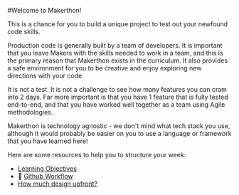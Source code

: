 #Welcome to Makerthon!

This is a chance for you to build a unique project to test out your newfound code skills.

Production code is generally built by a team of developers. It is important that you leave Makers with the skills needed to work in a team, and this is the primary reason that Makerthon exists in the curriculum. It also provides a safe environment for you to be creative and enjoy exploring new directions with your code. 

It is not a test. It is not a challenge to see how many features you can cram into 2 days. Far more important is that you have 1 feature that is fully tested end-to-end, and that you have worked well together as a team using Agile methodologies.

Makerthon is technology agnostic - we don't mind what tech stack you use, although it would probably be easier on you to use a language or framework that you have learned here!

Here are some resources to help you to structure your week:

* [Learning Objectives](https://github.com/makersacademy/course/blob/master/makerthon/makerthon_objectives.md)
* :pill: [Github Workflow](https://github.com/makersacademy/course/blob/master/pills/git_workflow.md)
* [How much design upfront?](http://blog.sjmog.co/2015/03/12/software-design-up-front-how-much/)
